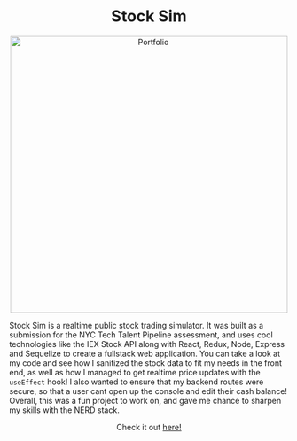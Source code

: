 <h1 align="center">Stock Sim</h1>
<p align="center"> 
  <img src="https://i.imgur.com/lq1teuW.png" width="500" alt="Portfolio"/>
</p>

Stock Sim is a realtime public stock trading simulator. It was built as a submission for the NYC Tech Talent Pipeline assessment, and uses cool technologies like the IEX Stock API along with React, Redux, Node, Express and Sequelize to create a fullstack web application. You can take a look at my code and see how I sanitized the stock data to fit my needs in the front end, as well as how I managed to get realtime price updates with the `useEffect` hook! I also wanted to ensure that my backend routes were secure, so that a user cant open up the console and edit their cash balance! Overall, this was a fun project to work on, and gave me chance to sharpen my skills with the NERD stack.

<p align="center">Check it out <a href="https://sim-stock.herokuapp.com">here!</a></p>
